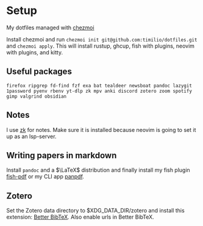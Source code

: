 # Setup

My dotfiles managed with [chezmoi](https://www.chezmoi.io)

Install chezmoi and run `chezmoi init git@github.com:timilio/dotfiles.git` and
`chezmoi apply`. This will install rustup, ghcup, fish with plugins, neovim
with plugins, and kitty.

## Useful packages

`firefox ripgrep fd-find fzf exa bat tealdeer newsboat pandoc lazygit 1password
pyenv rbenv yt-dlp zk mpv anki discord zotero zoom spotify gimp valgrind
obsidian`

## Notes

I use [zk](https://github.com/mickael-menu/zk) for notes. Make sure it is
installed because neovim is going to set it up as an lsp-server.

## Writing papers in markdown

Install `pandoc` and a $\LaTeX$ distribution and finally install my fish plugin
[fish-pdf](https://github.com/timilio/fish-pdf) or my CLI app
[panpdf](https://github.com/timilio/panpdf).

## Zotero

Set the Zotero data directory to $XDG_DATA_DIR/zotero and install this
extension: [Better BibTeX](https://github.com/retorquere/zotero-better-bibtex).
Also enable urls in Better BibTeX.
